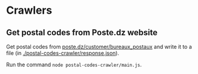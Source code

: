 # Crawlers

## Get postal codes from Poste.dz website

Get postal codes from [poste.dz/customer/bureaux_postaux](https://www.poste.dz/customer/bureaux_postaux) and write it to a file (in [./postal-codes-crawler/response.json](./postal-codes-crawler/response.json)).

Run the command `node postal-codes-crawler/main.js`.
